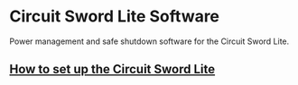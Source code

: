 # Circuit Sword Lite Software
Power management and safe shutdown software for the Circuit Sword Lite.

## [How to set up the Circuit Sword Lite](https://github.com/kiteretro/Circuit-Sword-Lite/wiki/How-to-set-up-the-Circuit-Sword-Lite)
